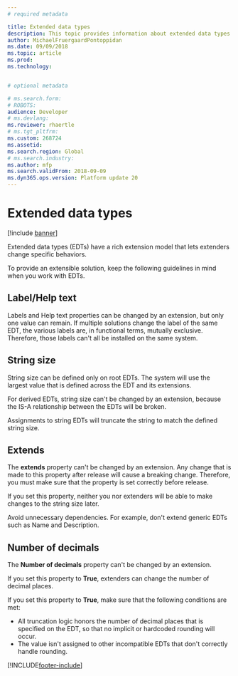 ```yaml
---
# required metadata

title: Extended data types
description: This topic provides information about extended data types (EDTs).
author: MichaelFruergaardPontoppidan
ms.date: 09/09/2018
ms.topic: article
ms.prod: 
ms.technology: 


# optional metadata

# ms.search.form: 
# ROBOTS: 
audience: Developer
# ms.devlang: 
ms.reviewer: rhaertle
# ms.tgt_pltfrm: 
ms.custom: 268724
ms.assetid: 
ms.search.region: Global
# ms.search.industry: 
ms.author: mfp
ms.search.validFrom: 2018-09-09
ms.dyn365.ops.version: Platform update 20
---
```


# Extended data types
[!include [banner](../includes/banner.md)]

Extended data types (EDTs) have a rich extension model that lets extenders change specific behaviors.

To provide an extensible solution, keep the following guidelines in mind when you work with EDTs.

## Label/Help text
Labels and Help text properties can be changed by an extension, but only one value can remain. If multiple solutions change the label of the same EDT, the various labels are, in functional terms, mutually exclusive. Therefore, those labels can't all be installed on the same system.

## String size
String size can be defined only on root EDTs. The system will use the largest value that is defined across the EDT and its extensions.

For derived EDTs, string size can't be changed by an extension, because the IS-A relationship between the EDTs will be broken.

Assignments to string EDTs will truncate the string to match the defined string size.

## Extends
The **extends** property can't be changed by an extension. Any change that is made to this property after release will cause a breaking change. Therefore, you must make sure that the property is set correctly before release.

If you set this property, neither you nor extenders will be able to make changes to the string size later. 

Avoid unnecessary dependencies. For example, don't extend generic EDTs such as Name and Description.

## Number of decimals
The **Number of decimals** property can't be changed by an extension.

If you set this property to **True**, extenders can change the number of decimal places. 

If you set this property to **True**, make sure that the following conditions are met:

+ All truncation logic honors the number of decimal places that is specified on the EDT, so that no implicit or hardcoded rounding will occur.
+ The value isn't assigned to other incompatible EDTs that don't correctly handle rounding.


[!INCLUDE[footer-include](../../../includes/footer-banner.md)]